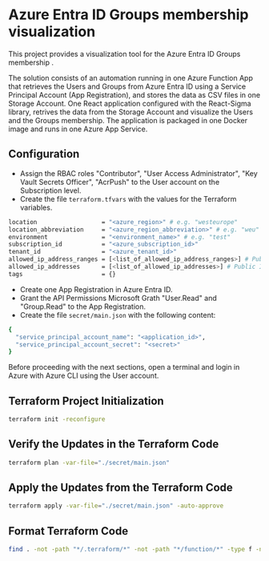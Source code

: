 # Azure Entra ID Groups membership visualization

This project provides a visualization tool for the Azure Entra ID Groups membership .

The solution consists of an automation running in one Azure Function App that retrieves the 
Users and Groups from Azure Entra ID using a Service Principal Account (App Registration), 
and stores the data as CSV files in one Storage Account.
One React application configured with the React-Sigma library, retrives the data from the Storage 
Account and visualize the Users and the Groups membership. The application is packaged in 
one Docker image and runs in one Azure App Service. 

## Configuration

- Assign the RBAC roles "Contributor", "User Access Administrator", "Key Vault Secrets Officer", "AcrPush" to the User account on the Subscription level.
- Create the file `terraform.tfvars` with the values for the Terraform variables.

```sh
location                  = "<azure_region>" # e.g. "westeurope"
location_abbreviation     = "<azure_region_abbreviation>" # e.g. "weu"
environment               = "<environment_name>" # e.g. "test"
subscription_id           = "<azure_subscription_id>"
tenant_id                 = "<azure_tenant_id>"
allowed_ip_address_ranges = [<list_of_allowed_ip_address_ranges>] # Public IP Address ranges allowed to access the Azure resources e.g. "1.2.3.4/32"
allowed_ip_addresses      = [<list_of_allowed_ip_addresses>] # Public IP Addresses allowed to access the Azure resources  e.g. "1.2.3.4"
tags                      = {}
```

- Create one App Registration in Azure Entra ID.
- Grant the API Permissions Microsoft Grath "User.Read" and "Group.Read" to the App Registration.
- Create the file `secret/main.json` with the following content:

```sh
{
  "service_principal_account_name": "<application_id>",
  "service_principal_account_secret": "<secret>"
}
```

Before proceeding with the next sections, open a terminal and login in Azure with Azure CLI using the User account.

## Terraform Project Initialization

```sh
terraform init -reconfigure
```

## Verify the Updates in the Terraform Code

```sh
terraform plan -var-file="./secret/main.json"
```

## Apply the Updates from the Terraform Code

```sh
terraform apply -var-file="./secret/main.json" -auto-approve
```

## Format Terraform Code

```sh
find . -not -path "*/.terraform/*" -not -path "*/function/*" -type f -name '*.tf' -print | uniq | xargs -n1 terraform fmt
```
